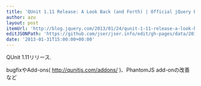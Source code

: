 ```yaml
---
title: 'QUnit 1.11 Release: A Look Back (and Forth) | Official jQuery Blog'
author: azu
layout: post
itemUrl: 'http://blog.jquery.com/2013/01/24/qunit-1-11-release-a-look-back-and-forth/'
editJSONPath: 'https://github.com/jser/jser.info/edit/gh-pages/data/2013/01/index.json'
date: '2013-01-31T15:00:00+00:00'
---
```

QUnit 1.11リリース.

bugfixやAdd-ons( http://qunitjs.com/addons/ )、PhantomJS add-onの改善など
